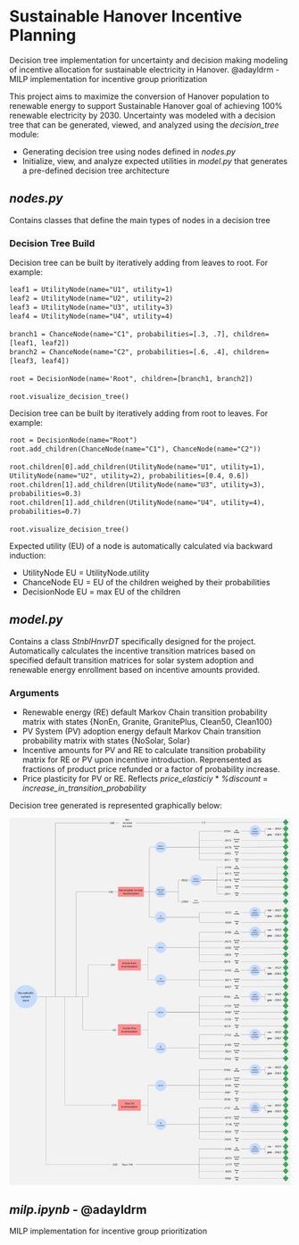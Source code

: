 # Sustainable Hanover Incentive Planning
Decision tree implementation for uncertainty and decision making modeling of incentive allocation for sustainable electricity in Hanover.
@adayldrm - MILP implementation for incentive group prioritization

This project aims to maximize the conversion of Hanover population to renewable energy to support Sustainable Hanover goal of achieving 100% renewable electricity by 2030. Uncertainty was modeled with a decision tree that can be generated, viewed, and analyzed using the _decision_tree_ module:
* Generating decision tree using nodes defined in _nodes.py_
* Initialize, view, and analyze expected utilities in _model.py_ that generates a pre-defined decision tree architecture

## _nodes.py_ 
Contains classes that define the main types of nodes in a decision tree
### Decision Tree Build
Decision tree can be built by iteratively adding from leaves to root. For example:
```
leaf1 = UtilityNode(name="U1", utility=1)
leaf2 = UtilityNode(name="U2", utility=2)
leaf3 = UtilityNode(name="U3", utility=3)
leaf4 = UtilityNode(name="U4", utility=4)

branch1 = ChanceNode(name="C1", probabilities=[.3, .7], children=[leaf1, leaf2])
branch2 = ChanceNode(name="C2", probabilities=[.6, .4], children=[leaf3, leaf4])

root = DecisionNode(name='Root", children=[branch1, branch2])

root.visualize_decision_tree()
```

Decision tree can be built by iteratively adding from root to leaves. For example:
```
root = DecisionNode(name="Root")
root.add_children(ChanceNode(name="C1"), ChanceNode(name="C2"))

root.children[0].add_children(UtilityNode(name="U1", utility=1), UtilityNode(name="U2", utility=2), probabilities=[0.4, 0.6])
root.children[1].add_children(UtilityNode(name="U3", utility=3), probabilities=0.3)
root.children[1].add_children(UtilityNode(name="U4", utility=4), probabilities=0.7)

root.visualize_decision_tree()
```

Expected utility (EU) of a node is automatically calculated via backward induction:
* UtilityNode EU = UtilityNode.utility
* ChanceNode EU = EU of the children weighed by their probabilities
* DecisionNode EU = max EU of the children

## _model.py_ 
Contains a class _StnblHnvrDT_ specifically designed for the project. Automatically calculates the incentive transition matrices based on specified default transition matrices for solar system adoption and renewable energy enrollment based on incentive amounts provided.
### Arguments
* Renewable energy (RE) default Markov Chain transition probability matrix with states {NonEn, Granite, GranitePlus, Clean50, Clean100}
* PV System (PV) adoption energy default Markov Chain transition probability matrix with states {NoSolar, Solar}
* Incentive amounts for PV and RE to calculate transition probability matrix for RE or PV upon incentive introduction. Reprensented as fractions of product price refunded or a factor of probability increase.
* Price plasticity for PV or RE. Reflects _price_elasticiy_ * _%discount_ = _increase_in_transition_probability_

Decision tree generated is represented graphically below:

![Decision Tree](model_vis/decision_tree.jpg)

## _milp.ipynb_ - @adayldrm
MILP implementation for incentive group prioritization
